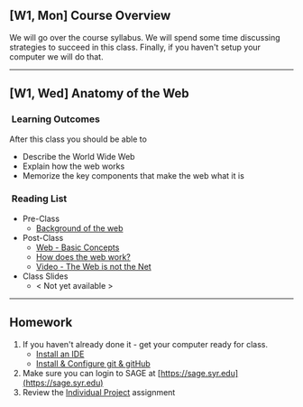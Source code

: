 
## [W1, Mon] Course Overview 

We will go over the course syllabus. We will spend some time discussing strategies to succeed in this class. Finally, if you haven't setup your computer we will do that. 

---

## [W1, Wed] Anatomy of the Web ##

### <i class="fa fa-star"></i>&nbsp;Learning Outcomes ###
After this class you should be able to 


- Describe the World Wide Web
- Explain how the web works
- Memorize the key components that make the web what it is

### <i class="fa fa-book"></i>&nbsp;Reading List ###

- Pre-Class
    - <a href="https://launchschool.com/books/http/read/background" target="_blank">Background of the web</a>
- Post-Class
    - <a href="https://www.tutorialspoint.com/web_developers_guide/web_basic_concepts.htm" target="_blank">Web - Basic Concepts</a>
    - <a target="_blank" href="https://www.tutorialspoint.com/web_developers_guide/web_how_it_works.htm">How does the web work?</a>
    - <a target="_blank" href="https://www.youtube.com/watch?v=scWj1BMRHUA">Video - The Web is not the Net</a>
- Class Slides
    - &lt; Not yet available &gt;
---


## Homework ###

1. If you haven't already done it - get your computer ready for class.
    - [Install an IDE](/computer-setup/#integrated-development-environment-ide)
    - [Install & Configure git & gitHub](/computer-setup/#git-github)
2. Make sure you can login to SAGE at [https://sage.syr.edu](https://sage.syr.edu)
3. Review the [Individual Project](/projects/individual/) assignment